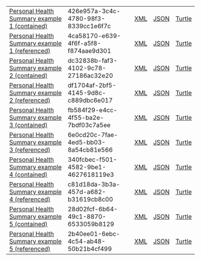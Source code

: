 <table class="list" width="100%">
       <tr>
                <td><a href="Composition-426e957a-3c4c-4780-98f3-8339cc1e6f7c.html">Personal Health Summary example 1 (contained)</a></td>
                <td>426e957a-3c4c-4780-98f3-8339cc1e6f7c</td>
                <td><a href="Composition-426e957a-3c4c-4780-98f3-8339cc1e6f7c.xml.html">XML</a></td>
                <td><a href="Composition-426e957a-3c4c-4780-98f3-8339cc1e6f7c.json.html">JSON</a></td>
                <td><a href="Composition-426e957a-3c4c-4780-98f3-8339cc1e6f7c.ttl.html">Turtle</a></td>
        </tr>
       <tr>
                <td><a href="Composition-4ca58170-e639-4f6f-a5f8-f874aae9d301.html">Personal Health Summary example 1 (referenced)</a></td>
                <td>4ca58170-e639-4f6f-a5f8-f874aae9d301</td>
                <td><a href="Composition-4ca58170-e639-4f6f-a5f8-f874aae9d301.xml.html">XML</a></td>
                <td><a href="Composition-4ca58170-e639-4f6f-a5f8-f874aae9d301.json.html">JSON</a></td>
                <td><a href="Composition-4ca58170-e639-4f6f-a5f8-f874aae9d301.ttl.html">Turtle</a></td>
        </tr>
         <tr>
                <td><a href="Composition-dc32838b-faf3-4102-9c78-27186ac32e20.html">Personal Health Summary example 2 (contained)</a></td>
                <td>dc32838b-faf3-4102-9c78-27186ac32e20</td>
                <td><a href="Composition-dc32838b-faf3-4102-9c78-27186ac32e20.xml.html">XML</a></td>
                <td><a href="Composition-dc32838b-faf3-4102-9c78-27186ac32e20.json.html">JSON</a></td>
                <td><a href="Composition-dc32838b-faf3-4102-9c78-27186ac32e20.ttl.html">Turtle</a></td>
        </tr>
       <tr>
                <td><a href="Composition-df1704af-2bf5-4145-9d8c-c889dbc6e017.html">Personal Health Summary example 2 (referenced)</a></td>
                <td>df1704af-2bf5-4145-9d8c-c889dbc6e017</td>
                <td><a href="Composition-df1704af-2bf5-4145-9d8c-c889dbc6e017.xml.html">XML</a></td>
                <td><a href="Composition-df1704af-2bf5-4145-9d8c-c889dbc6e017.json.html">JSON</a></td>
                <td><a href="Composition-df1704af-2bf5-4145-9d8c-c889dbc6e017.ttl.html">Turtle</a></td>
        </tr>
         <tr>
                <td><a href="Composition-fb584f29-e4cc-4f55-ba2e-7bdf03c7a5ee.html">Personal Health Summary example 3 (contained)</a></td>
                <td>fb584f29-e4cc-4f55-ba2e-7bdf03c7a5ee</td>
                <td><a href="Composition-fb584f29-e4cc-4f55-ba2e-7bdf03c7a5ee.xml.html">XML</a></td>
                <td><a href="Composition-fb584f29-e4cc-4f55-ba2e-7bdf03c7a5ee.json.html">JSON</a></td>
                <td><a href="Composition-fb584f29-e4cc-4f55-ba2e-7bdf03c7a5ee.ttl.html">Turtle</a></td>
        </tr>        
       <tr>
                <td><a href="Composition-6e0cd20c-7fae-4ed5-bb03-8a54cb81e566.html">Personal Health Summary example 3 (referenced)</a></td>
                <td>6e0cd20c-7fae-4ed5-bb03-8a54cb81e566</td>
                <td><a href="Composition-6e0cd20c-7fae-4ed5-bb03-8a54cb81e566.xml.html">XML</a></td>
                <td><a href="Composition-6e0cd20c-7fae-4ed5-bb03-8a54cb81e566.json.html">JSON</a></td>
                <td><a href="Composition-6e0cd20c-7fae-4ed5-bb03-8a54cb81e566.ttl.html">Turtle</a></td>
        </tr>
        <tr>
                <td><a href="Composition-340fcbec-f501-4582-9be1-4627618119e3.html">Personal Health Summary example 4 (contained)</a></td>
                <td>340fcbec-f501-4582-9be1-4627618119e3</td>
                <td><a href="Composition-340fcbec-f501-4582-9be1-4627618119e3.xml.html">XML</a></td>
                <td><a href="Composition-340fcbec-f501-4582-9be1-4627618119e3.json.html">JSON</a></td>
                <td><a href="Composition-340fcbec-f501-4582-9be1-4627618119e3.ttl.html">Turtle</a></td>
        </tr>
       <tr>
                <td><a href="Composition-c81d18da-3b3a-457d-a682-b31619cb8c00.html">Personal Health Summary example 4 (referenced)</a></td>
                <td>c81d18da-3b3a-457d-a682-b31619cb8c00</td>
                <td><a href="Composition-c81d18da-3b3a-457d-a682-b31619cb8c00.xml.html">XML</a></td>
                <td><a href="Composition-c81d18da-3b3a-457d-a682-b31619cb8c00.json.html">JSON</a></td>
                <td><a href="Composition-c81d18da-3b3a-457d-a682-b31619cb8c00.ttl.html">Turtle</a></td>
        </tr> 
        <tr>
                <td><a href="Composition-28d02fcf-6b64-49c1-8870-6533059b8129.html">Personal Health Summary example 5 (contained)</a></td>
                <td>28d02fcf-6b64-49c1-8870-6533059b8129</td>
                <td><a href="Composition-28d02fcf-6b64-49c1-8870-6533059b8129.xml.html">XML</a></td>
                <td><a href="Composition-28d02fcf-6b64-49c1-8870-6533059b8129.json.html">JSON</a></td>
                <td><a href="Composition-28d02fcf-6b64-49c1-8870-6533059b8129.ttl.html">Turtle</a></td>
        </tr>   
        <tr>
                <td><a href="Composition-2b40ee01-6ebc-4c54-ab48-50b21b4cf499.html">Personal Health Summary example 5 (referenced)</a></td>
                <td>2b40ee01-6ebc-4c54-ab48-50b21b4cf499</td>
                <td><a href="Composition-2b40ee01-6ebc-4c54-ab48-50b21b4cf499.xml.html">XML</a></td>
                <td><a href="Composition-2b40ee01-6ebc-4c54-ab48-50b21b4cf499.json.html">JSON</a></td>
                <td><a href="Composition-2b40ee01-6ebc-4c54-ab48-50b21b4cf499.ttl.html">Turtle</a></td>
        </tr>                
</table>



